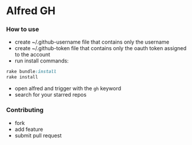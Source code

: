 # Alfred GH

### How to use
* create ~/.github-username file that contains only the username
* create ~/.github-token file that contains only the oauth token assigned to the account
* run install commands:
``` ruby
rake bundle:install
rake install
```
* open alfred and trigger with the `gh` keyword
* search for your starred repos

### Contributing
* fork
* add feature
* submit pull request
